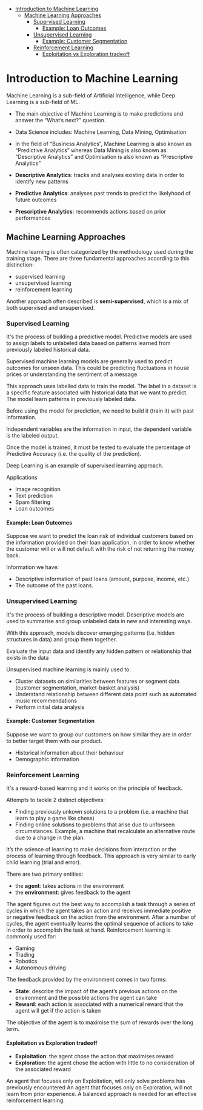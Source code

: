 - [Introduction to Machine Learning](#introduction-to-machine-learning)
  * [Machine Learning Approaches](#machine-learning-approaches)
    + [Supervised Learning](#supervised-learning)
      - [Example: Loan Outcomes](#example--loan-outcomes)
    + [Unsupervised Learning](#unsupervised-learning)
      - [Example: Customer Segmentation](#example--customer-segmentation)
    + [Reinforcement Learning](#reinforcement-learning)
      - [Exploitation vs Exploration tradeoff](#exploitation-vs-exploration-tradeoff)

# Introduction to Machine Learning

Machine Learning is a sub-field of Artificial Intelligence, while Deep Learning is a sub-field of ML.

- The main objective of Machine Learning is to make predictions and answer the “What’s next?” question.
- Data Science includes: Machine Learning, Data Mining, Optimisation
- In the field of “Business Analytics”, Machine Learning is also known as “Predictive Analytics” whereas Data Mining is also known as “Descriptive Analytics” and Optimisation is also known as “Prescriptive Analytics”

- **Descriptive Analytics**: tracks and analyses existing data in order to identify new patterns
- **Predictive Analytics**: analyses past trends to predict the likelyhood of future outcomes
- **Prescriptive Analytics**: recommends actions based on prior performances

## Machine Learning Approaches

Machine learning is often categorized by the methodology used during the training stage. There are three fundamental approaches according to this distinction:

- supervised learning
- unsupervised learning
- reinforcement learning

Another approach often described is **semi-supervised**, which is a mix of both supervised and unsupervised.

### Supervised Learning

It's the process of building a predictive model. Predictive models are used to assign labels to unlabeled data based on patterns learned from previously labeled historical data.

Supervised machine learning models are generally used to predict outcomes for unseen data. This could be predicting fluctuations in house prices or understanding the sentiment of a message.

This approach uses labelled data to train the model. The label in a dataset is a specific feature associated with historical data that we want to predict. The model learn patterns in previously labeled data.

Before using the model for prediction, we need to build it (train it) with past information.

Independent variables are the information in input, the dependent variable is the labeled output.

Once the model is trained, it must be tested to evaluate the percentage of Predictive Accuracy (i.e. the quality of the prediction).

Deep Learning is an example of supervised learning approach.

Applications

- Image recognition
- Text prediction
- Spam filtering
- Loan outcomes

#### Example: Loan Outcomes

Suppose we want to predict the loan risk of individual customers based on the information provided on their loan application, in order to know whether the customer will or will not default with the risk of not returning the money back.

Information we have:

- Descriptive information of past loans (amount, purpose, income, etc.)
- The outcome of the past loans.

### Unsupervised Learning

It's the process of building a descriptive model. Descriptive models are used to summarise and group unlabeled data in new and interesting ways.

With this approach, models discover emerging patterns (i.e. hidden structures in data) and group them together.

Evaluate the input data and identify any hidden pattern or relationship that exists in the data

Unsupervised machine learning is mainly used to:

- Cluster datasets on similarities between features or segment data (customer segmentation, market-basket analysis)
- Understand relationship between different data point such as automated music recommendations
- Perform initial data analysis

#### Example: Customer Segmentation

Suppose we want to group our customers on how similar they are in order to better target them with our product.

- Historical information about their behaviour
- Demographic information

### Reinforcement Learning

It's a reward-based learning and it works on the principle of feedback.

Attempts to tackle 2 distinct objectives:

- Finding previously unkown solutions to a problem (i.e. a machine that learn to play a game like chess)
- Finding online solutions to problems that arise due to unforseen circumstances. Example, a machine that recalculate an alternative route due to a change in the plan.

It’s the science of learning to make decisions from interaction or the process of learning through feedback. This approach is very similar to early child learning (trial and error).

There are two primary entities:

- the **agent**: takes actions in the environment
- the **environment**: gives feedback to the agent

The agent figures out the best way to accomplish a task through a series of cycles in which the agent takes an action and receives immediate positive or negative feedback on the action from the environment. After a number of cycles, the agent eventually learns the optimal sequence of actions to take in order to accomplish the task at hand. Reinforcement learning is commonly used for:

- Gaming
- Trading
- Robotics
- Autonomous driving

The feedback provided by the environment comes in two forms:

- **State**: describe the impact of the agent’s previous actions on the environment and the possible actions the agent can take
- **Reward**: each action is associated with a numerical reward that the agent will get if the action is taken

The objective of the agent is to maximise the sum of rewards over the long term.

#### Exploitation vs Exploration tradeoff

- **Exploitation**: the agent chose the action that maximises reward
- **Exploration**: the agent chose the action with little to no consideration of the associated reward

An agent that focuses only on Exploitation, will only solve problems has previously encountered
An agent that focuses only on Exploration, will not learn from prior experience.
A balanced approach is needed for an effective reinforcement learning.
